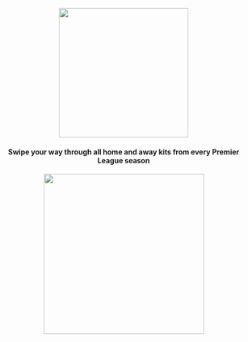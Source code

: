 <p align='center'>
  <img src='https://user-images.githubusercontent.com/1913316/62823393-39223400-bb88-11e9-8e29-35add8660e80.png' width='256'/>
</p>

<h4 align="center">Swipe your way through all home and away kits from every Premier League season</h4>

<p align='center'>
  <img src='https://user-images.githubusercontent.com/1913316/62823411-6838a580-bb88-11e9-8bbf-c0129d8d3bcb.jpg' width='317'/>
</p>

